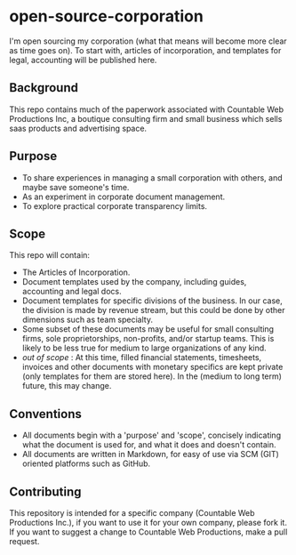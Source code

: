 # open-source-corporation
I'm open sourcing my corporation (what that means will become more clear as time goes on). To start with, articles of incorporation, and templates for legal, accounting will be published here.

## Background
This repo contains much of the paperwork associated with Countable Web Productions Inc, a boutique consulting firm and small business which sells saas products and advertising space.

## Purpose
  * To share experiences in managing a small corporation with others, and maybe save someone's time.
  * As an experiment in corporate document management.
  * To explore practical corporate transparency limits.

## Scope
This repo will contain:
  * The Articles of Incorporation.
  * Document templates used by the company, including guides, accounting and legal docs.
  * Document templates for specific divisions of the business. In our case, the division is made by revenue stream, but this could be done by other dimensions such as team specialty.
  * Some subset of these documents may be useful for small consulting firms, sole proprietorships, non-profits, and/or startup teams. This is likely to be less true for medium to large organizations of any kind.
  * _out of scope_ : At this time, filled financial statements, timesheets, invoices and other documents with monetary specifics are kept private (only templates for them are stored here). In the (medium to long term) future, this may change.

## Conventions
  * All documents begin with a 'purpose' and 'scope', concisely indicating what the document is used for, and what it does and doesn't contain.
  * All documents are written in Markdown, for easy of use via SCM (GIT) oriented platforms such as GitHub.

## Contributing
This repository is intended for a specific company (Countable Web Productions Inc.), if you want to use it for your own company, please fork it. If you want to suggest a change to Countable Web Productions, make a pull request.
